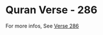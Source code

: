 # Quran Verse - 286 

For more infos, See [Verse 286](https://www.quranbookk.com/quran/search?q=286)